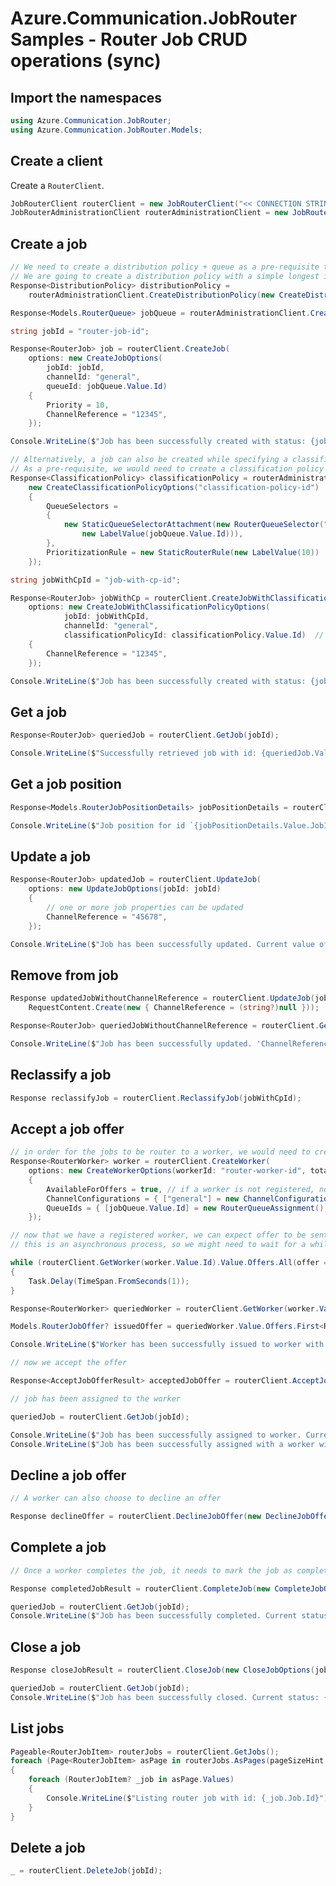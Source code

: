 # Azure.Communication.JobRouter Samples - Router Job CRUD operations (sync)

## Import the namespaces

```C# Snippet:Azure_Communication_JobRouter_Tests_Samples_UsingStatements
using Azure.Communication.JobRouter;
using Azure.Communication.JobRouter.Models;
```

## Create a client

Create a `RouterClient`.

```C# Snippet:Azure_Communication_JobRouter_Tests_Samples_CreateClient
JobRouterClient routerClient = new JobRouterClient("<< CONNECTION STRING >>");
JobRouterAdministrationClient routerAdministrationClient = new JobRouterAdministrationClient("<< CONNECTION STRING >>");
```

## Create a job

```C# Snippet:Azure_Communication_JobRouter_Tests_Samples_Crud_CreateRouterJob
// We need to create a distribution policy + queue as a pre-requisite to start creating job
// We are going to create a distribution policy with a simple longest idle distribution mode
Response<DistributionPolicy> distributionPolicy =
    routerAdministrationClient.CreateDistributionPolicy(new CreateDistributionPolicyOptions("distribution-policy-id", TimeSpan.FromMinutes(5), new LongestIdleMode()));

Response<Models.RouterQueue> jobQueue = routerAdministrationClient.CreateQueue(new CreateQueueOptions("job-queue-id", distributionPolicy.Value.Id));

string jobId = "router-job-id";

Response<RouterJob> job = routerClient.CreateJob(
    options: new CreateJobOptions(
        jobId: jobId,
        channelId: "general",
        queueId: jobQueue.Value.Id)
    {
        Priority = 10,
        ChannelReference = "12345",
    });

Console.WriteLine($"Job has been successfully created with status: {job.Value.Status}"); // "Queued"

// Alternatively, a job can also be created while specifying a classification policy
// As a pre-requisite, we would need to create a classification policy first
Response<ClassificationPolicy> classificationPolicy = routerAdministrationClient.CreateClassificationPolicy(
    new CreateClassificationPolicyOptions("classification-policy-id")
    {
        QueueSelectors =
        {
            new StaticQueueSelectorAttachment(new RouterQueueSelector("Id", LabelOperator.Equal,
                new LabelValue(jobQueue.Value.Id))),
        },
        PrioritizationRule = new StaticRouterRule(new LabelValue(10))
    });

string jobWithCpId = "job-with-cp-id";

Response<RouterJob> jobWithCp = routerClient.CreateJobWithClassificationPolicy(
    options: new CreateJobWithClassificationPolicyOptions(
            jobId: jobWithCpId,
            channelId: "general",
            classificationPolicyId: classificationPolicy.Value.Id)  // this is optional
    {
        ChannelReference = "12345",
    });

Console.WriteLine($"Job has been successfully created with status: {jobWithCp.Value.Status}"); // "PendingClassification"
```

## Get a job

```C# Snippet:Azure_Communication_JobRouter_Tests_Samples_Crud_GetRouterJob
Response<RouterJob> queriedJob = routerClient.GetJob(jobId);

Console.WriteLine($"Successfully retrieved job with id: {queriedJob.Value.Id}"); // "router-job-id"
```

## Get a job position

```C# Snippet:Azure_Communication_JobRouter_Tests_Samples_Crud_GetRouterJobPosition
Response<Models.RouterJobPositionDetails> jobPositionDetails = routerClient.GetQueuePosition(jobId);

Console.WriteLine($"Job position for id `{jobPositionDetails.Value.JobId}` successfully retrieved. JobPosition: {jobPositionDetails.Value.Position}");
```

## Update a job

```C# Snippet:Azure_Communication_JobRouter_Tests_Samples_Crud_UpdateRouterJob
Response<RouterJob> updatedJob = routerClient.UpdateJob(
    options: new UpdateJobOptions(jobId: jobId)
    {
        // one or more job properties can be updated
        ChannelReference = "45678",
    });

Console.WriteLine($"Job has been successfully updated. Current value of channelReference: {updatedJob.Value.ChannelReference}"); // "45678"
```

## Remove from job

```C# Snippet:Azure_Communication_JobRouter_Tests_Samples_Crud_UpdateJobRemoveProp
Response updatedJobWithoutChannelReference = routerClient.UpdateJob(jobId,
    RequestContent.Create(new { ChannelReference = (string?)null }));

Response<RouterJob> queriedJobWithoutChannelReference = routerClient.GetJob(jobId);

Console.WriteLine($"Job has been successfully updated. 'ChannelReference' has been removed: {string.IsNullOrWhiteSpace(queriedJobWithoutChannelReference.Value.ChannelReference)}");
```

## Reclassify a job

```C# Snippet:Azure_Communication_JobRouter_Tests_Samples_Crud_ReclassifyRouterJob
Response reclassifyJob = routerClient.ReclassifyJob(jobWithCpId);
```

## Accept a job offer

```C# Snippet:Azure_Communication_JobRouter_Tests_Samples_Crud_AcceptJobOffer
// in order for the jobs to be router to a worker, we would need to create a worker with the appropriate queue and channel association
Response<RouterWorker> worker = routerClient.CreateWorker(
    options: new CreateWorkerOptions(workerId: "router-worker-id", totalCapacity: 100)
    {
        AvailableForOffers = true, // if a worker is not registered, no offer will be issued
        ChannelConfigurations = { ["general"] = new ChannelConfiguration(100), },
        QueueIds = { [jobQueue.Value.Id] = new RouterQueueAssignment(), },
    });

// now that we have a registered worker, we can expect offer to be sent to the worker
// this is an asynchronous process, so we might need to wait for a while

while (routerClient.GetWorker(worker.Value.Id).Value.Offers.All(offer => offer.JobId != jobId))
{
    Task.Delay(TimeSpan.FromSeconds(1));
}

Response<RouterWorker> queriedWorker = routerClient.GetWorker(worker.Value.Id);

Models.RouterJobOffer? issuedOffer = queriedWorker.Value.Offers.First<RouterJobOffer>(offer => offer.JobId == jobId);

Console.WriteLine($"Worker has been successfully issued to worker with offerId: {issuedOffer.OfferId} and offer expiry time: {issuedOffer.ExpiresAt}");

// now we accept the offer

Response<AcceptJobOfferResult> acceptedJobOffer = routerClient.AcceptJobOffer(worker.Value.Id, issuedOffer.OfferId);

// job has been assigned to the worker

queriedJob = routerClient.GetJob(jobId);

Console.WriteLine($"Job has been successfully assigned to worker. Current job status: {queriedJob.Value.Status}"); // "Assigned"
Console.WriteLine($"Job has been successfully assigned with a worker with assignment id: {acceptedJobOffer.Value.AssignmentId}");
```

## Decline a job offer

```C# Snippet:Azure_Communication_JobRouter_Tests_Samples_Crud_DeclineJobOffer
// A worker can also choose to decline an offer

Response declineOffer = routerClient.DeclineJobOffer(new DeclineJobOfferOptions(worker.Value.Id, issuedOffer.OfferId));
```

## Complete a job

```C# Snippet:Azure_Communication_JobRouter_Tests_Samples_Crud_CompleteRouterJob
// Once a worker completes the job, it needs to mark the job as completed

Response completedJobResult = routerClient.CompleteJob(new CompleteJobOptions(jobId, acceptedJobOffer.Value.AssignmentId));

queriedJob = routerClient.GetJob(jobId);
Console.WriteLine($"Job has been successfully completed. Current status: {queriedJob.Value.Status}"); // "Completed"
```

## Close a job

```C# Snippet:Azure_Communication_JobRouter_Tests_Samples_Crud_CloseRouterJob
Response closeJobResult = routerClient.CloseJob(new CloseJobOptions(jobId, acceptedJobOffer.Value.AssignmentId));

queriedJob = routerClient.GetJob(jobId);
Console.WriteLine($"Job has been successfully closed. Current status: {queriedJob.Value.Status}"); // "Closed"
```

## List jobs

```C# Snippet:Azure_Communication_JobRouter_Tests_Samples_Crud_GetRouterJobs
Pageable<RouterJobItem> routerJobs = routerClient.GetJobs();
foreach (Page<RouterJobItem> asPage in routerJobs.AsPages(pageSizeHint: 10))
{
    foreach (RouterJobItem? _job in asPage.Values)
    {
        Console.WriteLine($"Listing router job with id: {_job.Job.Id}");
    }
}
```

## Delete a job

```C# Snippet:Azure_Communication_JobRouter_Tests_Samples_Crud_DeleteRouterJob
_ = routerClient.DeleteJob(jobId);
```
